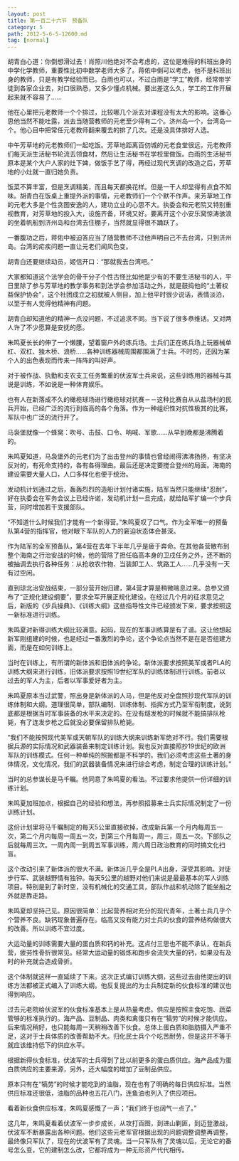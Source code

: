 ```yaml
---
layout: post
title: 第一百二十六节　预备队
category: 5
path: 2012-5-6-5-12600.md
tag: [normal]
---
```


胡青白心道：你倒想滑过去！肖照川他绝对不会考虑的，这位是难得的科班出身的中学化学教师，重要性比初中数学老师大多了。蒋佑中倒可以考虑，他不是科班出身的教师，只是有教学经验而已。白雨也可以，不过白雨是“学工”教师，经常带学徒到各家企业去，对口很熟悉，又多少懂点机械。要出差这么久，学工的工作开展起来就不容易了……

他在心里把元老教师一个个排过，比较哪几个派去对课程没有太大的影响。这番心思他当然不能吐露，派去当随营教师的元老至少得有二个。济州岛一个，台湾岛一个。他心目中把常任元老教师翻来覆去的排了几次。还是没具体排好人选。

中午芳草地的元老教师们一起吃饭。芳草地距离百仞城的元老食堂很远，元老教师们每天派生活秘书轮流去领食材，然后让生活秘书在学校里做饭。白雨的生活秘书原本是某个大户人家的灶下婢，做饭手艺了得，再经过现代烹调的改造之后，芳草地的小灶就一直归她负责。

饭菜不算丰富，但是烹调精美，而且每天都换花样。但是一干人却显得有点食不知味。胡青白在饭桌上重提外派的事情，元老教师们一个个默不作声。来芳草地工作的元老大多是个性贪图安逸的人，建功立业的心思不大。执委会和元老院又特别重视教育，对芳草地的投入大，设施齐备，环境又好。要离开这个小安乐窝惊涛骇浪的坐着帆船到济州岛和台湾去住棚子，当然就显得很不踊跃了。

一番腹功之后，蒋佑中被迫答应当了随营教师不过他声明自己不去台湾，只到济州岛。台湾的疟疾问题一直让元老们闻风色变。

胡青白还要继续动员，姬信开口：“那就我去台湾吧。”

大家都知道这个法学会的骨干分子个性古怪比如他是少有的不要生活秘书的人，平日里除了参与芳草地的教学事务和到法学会参加活动之外，就是鼓捣他的“土著权益保护协会”，这个社团成立之初就被人侧目，加上他平时很少说话，表情淡泊，以至于有人觉得他精神有问题。

胡青白却知道他的精神一点没问题，不过追求不同。当下说了很多恭维话。又对两人许了不少愿算是安抚的愿。

朱鸣夏长长的伸了一个懒腰，望着窗户外的练兵场。士兵们正在练兵场上玩器械单杠、双杠、独木桥、浪桥……各种训练器械周围都围满了士兵。不时的，还因为某个人的出色表现而传来一阵阵的叫好声。

对于被作战、执勤和支农支工任务繁重的伏波军士兵来说，这些训练用的器械与其说是训练，不如说是一种体育娱乐。

也有人在新落成不久的橄榄球场进行橄榄球对抗赛－－这种比赛自从从盐场村的民兵开始，已经广泛的流行到临高的各个角落。作为一种组织性对抗性极其的比赛，军队中也广泛的流行开了。

马袅堡就像一个蜂窝：吹号、击鼓、口令、呐喊、军歌……从早到晚都是沸腾着的。

朱鸣夏知道，马袅堡外的元老们为了出击登州的事情也曾经闹得沸沸扬扬，有坚决反对的，有死命支持的，各有各得理由。最后还是决定要搅合登州的局面。海南的建设需要大量人口，人口多样化也便于统治。

发动机计划通过之后，轰轰烈烈的造船计划付诸实施，陆军当然只能继续“忍耐”，好在执委会在军务会议上已经许诺，发动机计划一旦完成，就给陆军扩编一个步兵营，同时增加若干支援部队。

“不知道什么时候我们才能有一个新得营。”朱鸣夏叹了口气。作为全军唯一的预备队第4营的指挥官，他对眼下军队的人力的窘迫状态体会甚深。

作为陆军的全军预备队，第4营在去年下半年几乎是疲于奔命。在其他各营散布到整个海南之行治安战的时候，他的营除了担任临高本身的卫戍任务之外，还不断的被抽调去执行各种任务：从抢收农作物、当装卸工人、筑路工人……几乎没有一天有过空闲。

直到琼北治安战结束，一部分营开始归建，第4营才算是稍微喘息过来。总参又颁布了“正规化建设纲要”，要求全军开展正规化建设。在经过几个月的征求意见之后，新版的《步兵操典》、《训练大纲》这些指导性文件已经颁发下来，要求按照这一新标准进行训练。

朱鸣夏对新得训练大纲比较满意。起码，现在的军事训练算是有了谱。这让他想起新军刚组建的时候，也是经过一番激烈的争论，这个争论点当然不是在是否组建方面，而是在如何训练上。

当时在训练上，有所谓的新体派和旧体派的争论。新体派要求按照美军或者PLA的训练大纲来进行训练，旧体派要求按照19世纪军队的训练体制进行训练。前者以过去的军人为主，后者以军事爱好者为主。

朱鸣夏原本当过武警，照出身是新体派的人马，但是他反对全盘照抄现代军队的训练体制和大纲。道理很简单，部队编制、训练体制、指挥方式乃至军衔制度，说到底都是根据当时军事装备的水平来决定的。在没有燧发枪的时候就不能搞排队枪毙，有了连发步枪之后就没必要保留排队枪毙。

“我们不能按照现代美军或天朝军队的训练大纲来训练新军绝对不行。我们需要根据兵源的实际情况和武器装备来制定训练计划。我也反对直接照抄19世纪的欧洲军队的训练模式。任何一种单纯的照搬都是不科学的。我们必须考虑这些土著的身体情况，文化情况，我们的武器装备情况来进行综合考虑，制定合理的训练计划。”

当时的总参谋长是马千瞩。他同意了朱鸣夏的看法。不过要求他提供一份详细的训练计划。

朱鸣夏加班加点，根据自己的经验和想法，再参照招募来士兵实际情况制定了一份训练计划。

这份计划里将马千瞩制定的每天5公里直接砍掉，改成新兵第一个月内每周五一次，第二个月内每周一周五一次，到第三个月每周一，周三，周五一次。下部队之后就每周三次。一周内周一到周五军事训练，周六周日政治教育的同时搞文化扫盲。

这个改动引来了新体派的很大不满。新体派几乎全是PLA出身，深受其影响。对徒步行军、武装越野情有独钟。每天5公里的越野对他们来说是最最基本的军人训练项目。特别是到了新时空，没有机械化的交通工具，部队作战和机动除了能坐船之外就是靠走路。

朱鸣夏却坚持己见。原因很简单：比起营养相对充分的现代青年，土著士兵几乎个个营养不良。缺钙现象普遍存在。临高又没有能力对士兵的伙食的营养结构做很大的改善。所以训练不宜过度。

大运动量的训练需要大量的蛋白质和钙的补充。这点付三思也不能不承认，在新兵营，疲劳性骨折很常见。经常大运动量的锻炼和跑步会流失大量的钙，如果没有及时的补充就会造成骨折。

这个体制就这样一直延续了下来。这次正式编订训练大纲，这些过去由他提出的训练方法都被正式编入了训练大纲。他反复提出的为士兵制定新的伙食标准的建议也得到响应。

过去元老院给伏波军的伙食标准基本上是从热量考虑。供应是按照主食吃饱、蔬菜管够的标准执行的。海产品、豆制品、肉类和禽蛋只有在“犒劳”的时候才能供应。后来情况稍好，也只能每周一天稍稍改善下伙食。总体上蛋白质和脂肪摄入严重不足，这对于士兵体质的改善帮助不大。归化民士兵个个吃苦耐劳，但是这并不等于就应该维持低下的供应水平。

根据新得伙食标准，伏波军的士兵得到了比以前更多的蛋白质供应。海产品成为蛋白质供应的主要来源，另外，还大幅度的增加了豆制品供应。

原本只有在“犒劳”的时候才能吃到的油脂，现在也有了明确的每日供应标准。当然供应标准还很低，油脂的品种也五花八门，连鱼油也列入了供应项目。

看着新伙食供应标准，朱鸣夏感慨了一声；“我们终于也阔气一点了。”

这几年，朱鸣夏看着伏波军一步步成长，从攻打百图，到进山剿匪，到迈登激战，伏波军不断暴露出各种问题。他们这些元老军官根据出现的问题调整调整再调整，最终像只军队了，现在的伏波军有了灵魂。当一只军队有了灵魂以后，无论它的番号怎么变，它的建制怎么改，它都将成为一种无形资产代代相传。